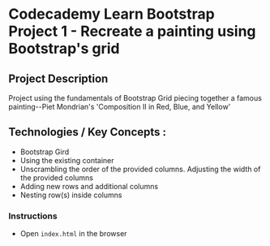 # Codecademy Learn Bootstrap Project 1 - Recreate a painting using Bootstrap's grid

## Project Description
Project using the fundamentals of Bootstrap Grid piecing together a famous painting--Piet Mondrian's 'Composition II in Red, Blue, and Yellow'

## Technologies / Key Concepts :
- Bootstrap Gird
- Using the existing container
- Unscrambling the order of the provided columns. Adjusting the width of the provided columns
- Adding new rows and additional columns
- Nesting row(s) inside columns
### Instructions
- Open `index.html` in the browser

